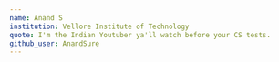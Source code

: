 ```yaml
---
name: Anand S
institution: Vellore Institute of Technology
quote: I'm the Indian Youtuber ya'll watch before your CS tests.
github_user: AnandSure
---
```

